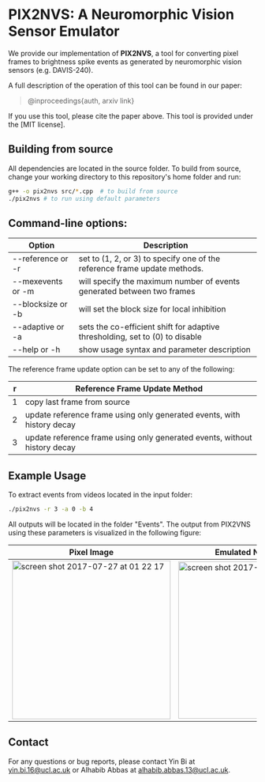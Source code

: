 # PIX2NVS: A Neuromorphic Vision Sensor Emulator 

We provide our implementation of **PIX2NVS**, a tool for converting pixel frames to brightness spike events as generated by neuromorphic vision sensors (e.g. DAVIS-240). 

A full description of the operation of this tool can be found in our paper: 
> @inproceedings{auth,  arxiv link}

If you use this tool, please cite the paper above. This tool is provided under the [MIT license].

## Building from source
All dependencies are located in the source folder. To build from source, change your working directory to this repository's home folder and run:

```bash
g++ -o pix2nvs src/*.cpp  # to build from source  
./pix2nvs # to run using default parameters
```

## Command-line options:

Option | Description
--- | ---
--reference or -r | set to (1, 2, or 3) to specify one of the reference frame update methods.
--mexevents or -m | will specify the maximum number of events generated between two frames
--blocksize or -b | will set the block size for local inhibition
--adaptive  or -a | sets the co-efficient shift for adaptive thresholding, set to (0) to disable
--help      or -h | show usage syntax and parameter description

The reference frame update option can be set to any of the following:

r | Reference Frame Update Method
--- | ---
1 | copy last frame from source
2 | update reference frame using only generated events, with history decay
3 | update reference frame using only generated events, without history decay 


## Example Usage

To extract events from videos located in the input folder:

```bash  
./pix2nvs -r 3 -a 0 -b 4
```
All outputs will be located in the folder "Events". The output from PIX2VNS using these parameters is visualized in the following figure:

Pixel Image | Emulated NVS Events  
--- | ---
<img width="321" alt="screen shot 2017-07-27 at 01 22 17" src="https://user-images.githubusercontent.com/18630131/28649110-5b57efd8-726a-11e7-9296-6eac104a2ebc.png"> | <img width="318" alt="screen shot 2017-07-27 at 01 20 04" src="https://user-images.githubusercontent.com/18630131/28649129-6996180e-726a-11e7-8631-0d8b4cf68653.png">

  
## Contact

For any questions or bug reports, please contact Yin Bi at <yin.bi.16@ucl.ac.uk> or Alhabib Abbas at <alhabib.abbas.13@ucl.ac.uk>.
